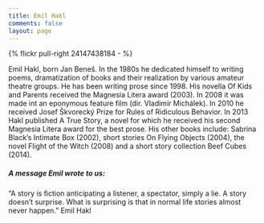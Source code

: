 ```yaml
---
title: Emil Hakl
comments: false
layout: page
---
```

{% flickr pull-right 24147438184 - %}

Emil Hakl, born Jan Beneš. In the 1980s he dedicated himself to writing poems, dramatization of
books and their realization by various amateur theatre groups. He
has been writing prose since 1998. His novella Of Kids and Parents received the Magnesia Litera award (2003). In 2008 it was made int an eponymous feature film (dir. Vladimír Michálek). In 2010 he received Josef Škvorecký Prize for Rules of Ridiculous Behavior. In 2013 Hakl published A True Story, a novel for which he received his second Magnesia Litera award for the best prose. His other books include: Sabrina Black’s Intimate Box (2002), short stories On Flying Objects (2004), the novel Flight of the Witch (2008) and a short story collection Beef Cubes (2014).
##### A message Emil wrote to us:
“A story is fiction anticipating a listener,
a spectator, simply a lie.
A story doesn’t surprise.
What is surprising is that in normal life
stories almost never happen.”
Emil Hakl

